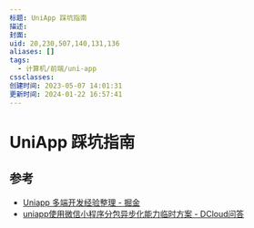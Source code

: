 ```yaml
---
标题: UniApp 踩坑指南
描述:
封面:
uid: 20,230,507,140,131,136
aliases: []
tags:
  - 计算机/前端/uni-app
cssclasses:
创建时间: 2023-05-07 14:01:31
更新时间: 2024-01-22 16:57:41
---
```


# UniApp 踩坑指南

## 参考

- [Uniapp 多端开发经验整理 - 掘金](https://juejin.cn/post/7138221718518595621)
- [uniapp使用微信小程序分包异步化能力临时方案 - DCloud问答](https://ask.dcloud.net.cn/article/39622)
